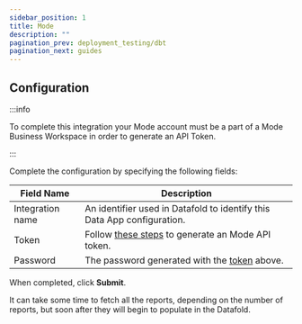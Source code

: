 ```yaml
---
sidebar_position: 1
title: Mode
description: ""
pagination_prev: deployment_testing/dbt
pagination_next: guides
---
```

## Configuration

:::info

To complete this integration your Mode account must be a part of a Mode Business Workspace in order to generate an API Token.

:::

Complete the configuration by specifying the following fields:

| Field Name | Description |
| ----------- | ----------- |
| Integration name | An identifier used in Datafold to identify this Data App configuration. |
| Token | Follow [these steps](https://mode.com/developer/api-reference/authentication/) to generate an Mode API token. |
| Password | The password generated with the [token](https://mode.com/developer/api-reference/authentication/) above. |

When completed, click **Submit**.

It can take some time to fetch all the reports, depending on the number of reports, but soon after they will begin to populate in the Datafold.
